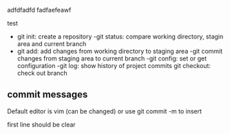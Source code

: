 adfdfadfd fadfaefeawf

test

- git init: create a repository
-git status: compare working directory, stagin area and current branch
- git add: add changes from working directory to staging area
-git commit changes from staging area to current branch
-git config: set or get configuration
-git log: show history of project commits
git checkout: check out branch 


## commit messages

Default editor is vim (can be changed)
or use git commit -m <message> to insert

first line should be clear
